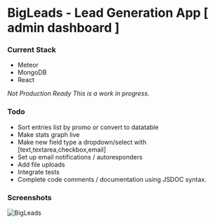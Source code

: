 # BigLeads - Lead Generation App [ admin dashboard ]

### Current Stack

- Meteor
- MongoDB
- React




*Not Production Ready*
*This is a work in progress.*



### Todo

- Sort entries list by promo or convert to datatable
- Make stats graph live
- Make new field type a dropdown/select with [text,textarea,checkbox,email]
- Set up email notifications / autoresponders
- Add file uploads
- Integrate tests
- Complete code comments / documentation using JSDOC syntax.



### Screenshots

 ![BigLeads](https://s23.postimg.org/u8z9soswb/xenpro.png)
